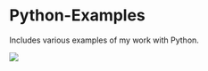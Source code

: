 # Python-Examples
Includes various examples of my work with Python.

<img src='https://s3.dualstack.us-east-2.amazonaws.com/pythondotorg-assets/media/files/python-logo-only.svg'/>
